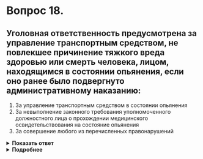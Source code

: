 # Вопрос 18.

## Уголовная ответственность предусмотрена за управление транспортным средством, не повлекшее причинение тяжкого вреда здоровью или смерть человека, лицом, находящимся в состоянии опьянения, если оно ранее было подвергнуто административному наказанию:

1. За управление транспортным средством в состоянии опьянения
2. За невыполнение законного требования уполномоченного должностного лица о прохождении медицинского освидетельствования на состояние опьянения
3. За совершение любого из перечисленных правонарушений

<details>
<summary><b>Показать ответ</b></summary>
Правильный ответ: 3
</details>
<details>
<summary><b>Подробнее</b></summary>
Согласно статьи 264.1 Уголовного кодекса уголовная ответственность предусмотрена в данной ситуации - за совершение любого из перечисленных правонарушений.
</details>